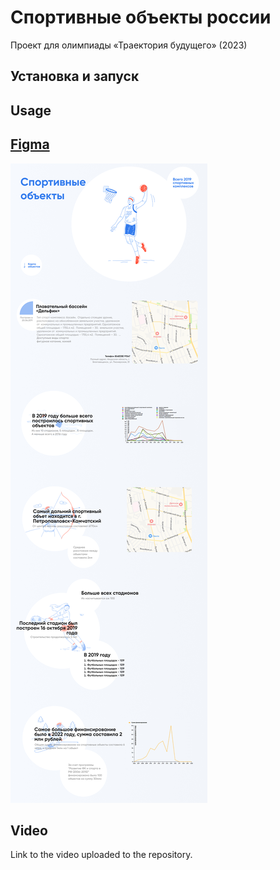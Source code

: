 # Спортивные объекты россии

Проект для олимпиады «Траектория будущего» (2023)

## Установка и запуск



## Usage



## [Figma](https://www.figma.com/file/VrhlvZ7qEjK7n0wfB0Incf/Untitled?node-id=1%3A2&t=1XyIDhguVdr4XiFU-1)

![Работающий вариант](https://github.com/DaniilMpala/sportFacilily/blob/master/Screen.png)

## Video

Link to the video uploaded to the repository.
